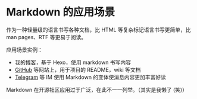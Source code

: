 # Markdown 的应用场景

作为一种轻量级的语言书写各种文档，比 HTML 等复杂标记语言书写更简单，比 man pages、RTF 等更易于阅读。

应用场景实例：

- 我的[博客](https://chyk.ink)，基于 Hexo，使用 markdown 书写内容
- [GitHub](https://github.github.com/gfm/) 等网站上，用于项目的 README，wiki 等文档
- [Telegram](https://core.telegram.org/api/entities) 等 IM 使用 Markdown 的变体使消息内容更加丰富好读

Markdown 在开源社区应用过于广泛，在此不一一列举。（其实是我懒了 (笑)）